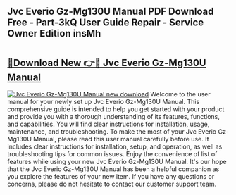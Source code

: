 ## Jvc Everio Gz-Mg130U Manual PDF Download Free - Part-3kQ User Guide Repair - Service Owner Edition insMh

# <h2><a href="http://bc28991.oget.top/?id=Jvc+Everio+Gz-Mg130U+Manual">🔗Download New 👉🔴 Jvc Everio Gz-Mg130U Manual</a></h2>

[![Jvc Everio Gz-Mg130U Manual new download](https://i.imgur.com/5g1atiW.png)](http://bc28991.oget.top/?id=Jvc+Everio+Gz-Mg130U+Manual)
Welcome to the user manual for your newly set up Jvc Everio Gz-Mg130U Manual. This comprehensive guide is intended to help you get started with your product and provide you with a thorough understanding of its features, functions, and capabilities. You will find clear instructions for installation, usage, maintenance, and troubleshooting. To make the most of your Jvc Everio Gz-Mg130U Manual, please read this user manual carefully before use. It includes clear instructions for installation, setup, and operation, as well as troubleshooting tips for common issues. Enjoy the convenience of list of features while using your new Jvc Everio Gz-Mg130U Manual. It's our hope that the Jvc Everio Gz-Mg130U Manual has been a helpful companion as you explore the features of your new item. If you have any questions or concerns, please do not hesitate to contact our customer support team.
